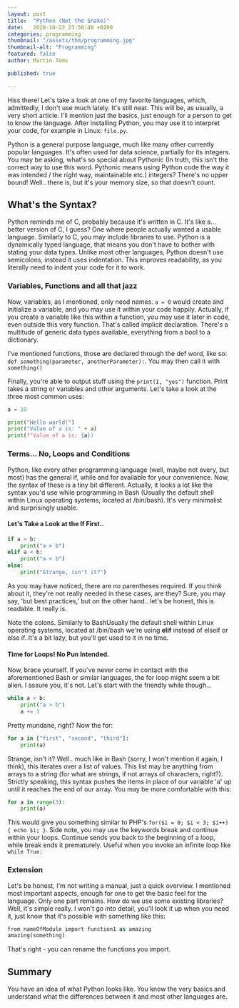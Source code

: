 ```yaml
---
layout: post
title:  "Python (Not the Snake)"
date:   2020-10-22 23:56:48 +0200
categories: programming
thumbnail: "/assets/thm/programming.jpg"
thumbnail-alt: "Programming"
featured: false
author: Martin Toms

published: true

---
```

Hiss there! Let's take a look at one of my favorite languages, which, admittedly, I don't use much lately. It's still neat. This will be, as usually, a very short article. I'll mention just the basics, just enough for a person to get to know the language. After installing Python, you may use it to interpret your code, for example in Linux: `file.py`.

Python is a general purpose language, much like many other currently popular languages. It's often used for data science, partially for its integers. You may be asking, what's so special about Pythonic (In truth, this isn't the correct way to use this word. Pythonic means using Python code the way it was intended / the right way, maintainable etc.) integers? There's no upper bound! Well.. there is, but it's your memory size, so that doesn't count.

## What's the Syntax?

Python reminds me of C, probably because it's written in C. It's like a... better version of C, I guess? One where people actually wanted a usable language. Similarly to C, you may include libraries to use. Python is a dynamically typed language, that means you don't have to bother with stating your data types. Unlike most other languages, Python doesn't use semicolons, instead it uses indentation. This improves readability, as you literally need to indent your code for it to work.

### Variables, Functions and all that jazz

Now, variables, as I mentioned, only need names. `a = 0` would create and initialize a variable, and you may use it within your code happily. Actually, if you create a variable like this within a function, you may use it later in code, even outside this very function. That's called implicit declaration. There's a multitude of generic data types available, everything from a bool to a dictionary.

I've mentioned functions, those are declared through the def word, like so: `def something(parameter, anotherParameter):`. You may then call it with `something()`

Finally, you're able to output stuff using the `print(1, "yes")` function. Print takes a string or variables and other arguments. Let's take a look at the three most common uses:

```python
a = 10

print("Hello world!")
print("Value of a is: " + a)
print(f"Value of a is: {a})
```

### Terms... No, Loops and Conditions

Python, like every other programming language (well, maybe not every, but most) has the general if, while and for available for your convenience. Now, the syntax of these is a tiny bit different. Actually, it looks a lot like the syntax you'd use while programming in Bash (Usually the default shell within Linux operating systems, located at /bin/bash). It's very minimalist and surprisingly usable.

#### Let's Take a Look at the If First..

```python
if a > b:
    print("a > b")
elif a < b:
    print("a < b")
else:
    print("Strange, isn't it?")
```

As you may have noticed, there are no parentheses required. If you think about it, they're not really needed in these cases, are they? Sure, you may say, 'but best practices,' but on the other hand.. let's be honest, this is readable. It really is.

Note the colons. Similarly to BashUsually the default shell within Linux operating systems, located at /bin/bash we're using **elif** instead of elseif or else if. It's a bit lazy, but you'll get used to it in no time.

####  Time for Loops! No Pun Intended.

Now, brace yourself. If you've never come in contact with the aforementioned Bash or similar languages, the for loop might seem a bit alien. I assure you, it's not. Let's start with the friendly while though...

```python
while a > b:
    print("a > b")
    a += 1
```

Pretty mundane, right? Now the for:

```python
for a in ["first", "second", "third"]:
    print(a)
```

Strange, isn't it? Well.. much like in Bash (sorry, I won't mention it again, I think), this iterates over a list of values. This list may be anything from arrays to a string (for what are strings, if not arrays of characters, right?). Strictly speaking, this syntax pushes the items in place of our variable 'a' up until it reaches the end of our array. You may be more comfortable with this:

```python
for a in range(3):
    print(a)
```

This would give you something similar to PHP's `for($i = 0; $i < 3; $i++) { echo $i; }`. Side note, you may use the keywords break and continue within your loops. Continue sends you back to the beginning of a loop, while break ends it prematurely. Useful when you invoke an infinite loop like `while True:`

### Extension

Let's be honest, I'm not writing a manual, just a quick overview. I mentioned most important aspects, enough for one to get the basic feel for the language. Only one part remains. How do we use some existing libraries? Well, it's simple really. I won't go into detail, you'll look it up when you need it, just know that it's possible with something like this:

```php
from nameOfModule import function1 as amazing
amazing(something)
```

That's right - you can rename the functions you import.

## Summary

You have an idea of what Python looks like. You know the very basics and understand what the differences between it and most other languages are.